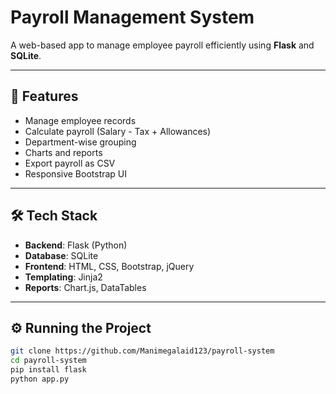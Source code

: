 #  Payroll Management System

A web-based app to manage employee payroll efficiently using **Flask** and **SQLite**.

---

## 🚀 Features
- Manage employee records  
- Calculate payroll (Salary - Tax + Allowances)  
- Department-wise grouping  
- Charts and reports  
- Export payroll as CSV  
- Responsive Bootstrap UI  

---

## 🛠️ Tech Stack
- **Backend**: Flask (Python)
- **Database**: SQLite
- **Frontend**: HTML, CSS, Bootstrap, jQuery
- **Templating**: Jinja2  
- **Reports**: Chart.js, DataTables

---

## ⚙️ Running the Project
```bash
git clone https://github.com/Manimegalaid123/payroll-system
cd payroll-system
pip install flask
python app.py
